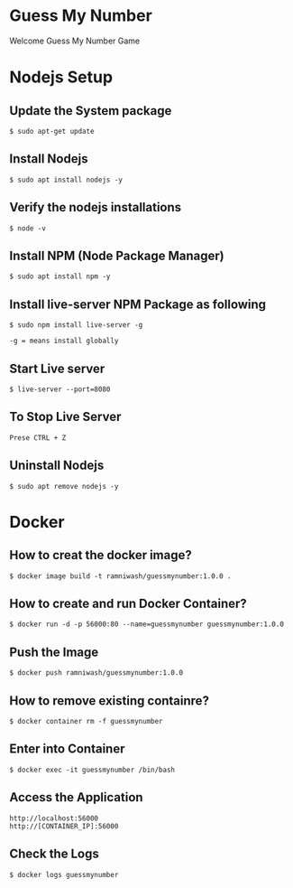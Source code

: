 # Guess My Number

Welcome Guess My Number Game

# Nodejs Setup

## Update the System package

    $ sudo apt-get update

## Install Nodejs

    $ sudo apt install nodejs -y

## Verify the nodejs installations

    $ node -v

## Install NPM (Node Package Manager)

    $ sudo apt install npm -y

## Install live-server NPM Package as following

    $ sudo npm install live-server -g

    -g = means install globally

## Start Live server

    $ live-server --port=8080

## To Stop Live Server

    Prese CTRL + Z

## Uninstall Nodejs

    $ sudo apt remove nodejs -y

# Docker

## How to creat the docker image?

    $ docker image build -t ramniwash/guessmynumber:1.0.0 .

## How to create and run Docker Container?

    $ docker run -d -p 56000:80 --name=guessmynumber guessmynumber:1.0.0

## Push the Image

    $ docker push ramniwash/guessmynumber:1.0.0

## How to remove existing containre?

    $ docker container rm -f guessmynumber

## Enter into Container

    $ docker exec -it guessmynumber /bin/bash

## Access the Application

    http://localhost:56000
    http://[CONTAINER_IP]:56000

## Check the Logs

    $ docker logs guessmynumber
